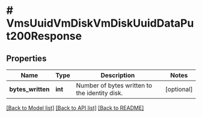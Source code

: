 # # VmsUuidVmDiskVmDiskUuidDataPut200Response

## Properties

Name | Type | Description | Notes
------------ | ------------- | ------------- | -------------
**bytes_written** | **int** | Number of bytes written to the identity disk. | [optional]

[[Back to Model list]](../../README.md#models) [[Back to API list]](../../README.md#endpoints) [[Back to README]](../../README.md)
